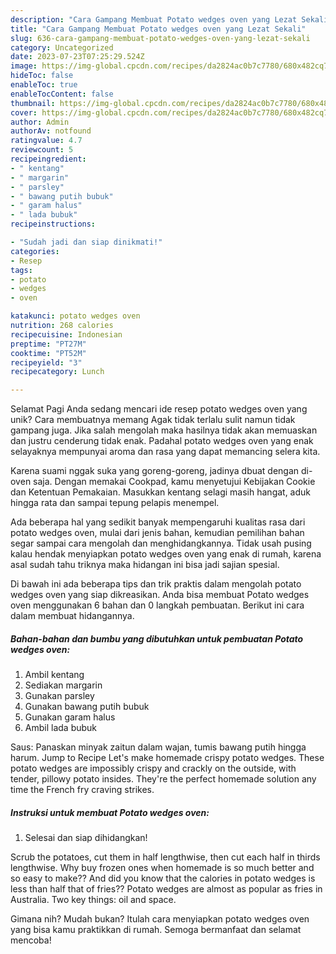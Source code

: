 ```yaml
---
description: "Cara Gampang Membuat Potato wedges oven yang Lezat Sekali"
title: "Cara Gampang Membuat Potato wedges oven yang Lezat Sekali"
slug: 636-cara-gampang-membuat-potato-wedges-oven-yang-lezat-sekali
category: Uncategorized
date: 2023-07-23T07:25:29.524Z
image: https://img-global.cpcdn.com/recipes/da2824ac0b7c7780/680x482cq70/potato-wedges-oven-foto-resep-utama.jpg
hideToc: false
enableToc: true
enableTocContent: false
thumbnail: https://img-global.cpcdn.com/recipes/da2824ac0b7c7780/680x482cq70/potato-wedges-oven-foto-resep-utama.jpg
cover: https://img-global.cpcdn.com/recipes/da2824ac0b7c7780/680x482cq70/potato-wedges-oven-foto-resep-utama.jpg
author: Admin
authorAv: notfound
ratingvalue: 4.7
reviewcount: 5
recipeingredient:
- " kentang"
- " margarin"
- " parsley"
- " bawang putih bubuk"
- " garam halus"
- " lada bubuk"
recipeinstructions:

- "Sudah jadi dan siap dinikmati!"
categories:
- Resep
tags:
- potato
- wedges
- oven

katakunci: potato wedges oven 
nutrition: 268 calories
recipecuisine: Indonesian
preptime: "PT27M"
cooktime: "PT52M"
recipeyield: "3"
recipecategory: Lunch

---
```



Selamat Pagi Anda sedang mencari ide resep potato wedges oven yang unik? Cara membuatnya memang Agak tidak terlalu sulit namun tidak gampang juga. Jika salah mengolah maka hasilnya tidak akan memuaskan dan justru cenderung tidak enak. Padahal potato wedges oven yang enak selayaknya mempunyai aroma dan rasa yang dapat memancing selera kita.


Karena suami nggak suka yang goreng-goreng, jadinya dbuat dengan di-oven saja. Dengan memakai Cookpad, kamu menyetujui Kebijakan Cookie dan Ketentuan Pemakaian. Masukkan kentang selagi masih hangat, aduk hingga rata dan sampai tepung pelapis menempel.

Ada beberapa hal yang sedikit banyak mempengaruhi kualitas rasa dari potato wedges oven, mulai dari jenis bahan, kemudian pemilihan bahan segar sampai cara mengolah dan menghidangkannya. Tidak usah pusing kalau hendak menyiapkan potato wedges oven yang enak di rumah, karena asal sudah tahu triknya maka hidangan ini bisa jadi sajian spesial.


Di bawah ini ada beberapa tips dan trik praktis dalam mengolah potato wedges oven yang siap dikreasikan. Anda bisa membuat Potato wedges oven menggunakan 6 bahan dan 0 langkah pembuatan. Berikut ini cara dalam membuat hidangannya.

<!--inarticleads1-->

##### Bahan-bahan dan bumbu yang dibutuhkan untuk pembuatan Potato wedges oven:

1. Ambil  kentang
1. Sediakan  margarin
1. Gunakan  parsley
1. Gunakan  bawang putih bubuk
1. Gunakan  garam halus
1. Ambil  lada bubuk


Saus: Panaskan minyak zaitun dalam wajan, tumis bawang putih hingga harum. Jump to Recipe Let&#39;s make homemade crispy potato wedges. These potato wedges are impossibly crispy and crackly on the outside, with tender, pillowy potato insides. They&#39;re the perfect homemade solution any time the French fry craving strikes. 

<!--inarticleads2-->

##### Instruksi untuk membuat Potato wedges oven:


1. Selesai dan siap dihidangkan!

Scrub the potatoes, cut them in half lengthwise, then cut each half in thirds lengthwise. Why buy frozen ones when homemade is so much better and so easy to make?? And did you know that the calories in potato wedges is less than half that of fries?? Potato wedges are almost as popular as fries in Australia. Two key things: oil and space. 

Gimana nih? Mudah bukan? Itulah cara menyiapkan potato wedges oven yang bisa kamu praktikkan di rumah. Semoga bermanfaat dan selamat mencoba!
